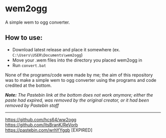 # wem2ogg
A simple wem to ogg converter.

## How to use:
- Download latest release and place it somewhere (ex. `C:\Users\USER\Documents\wem2ogg`) 
- Move your .wem files into the directory you placed wem2ogg in 
- Run `convert.bat`

None of the programs/code were made by me; the aim of this repository was to make a simple wem to ogg converter using the programs and code credited at the bottom. <br>

***Note:** The Pastebin link at the bottom does not work anymore; either the paste had expired, was removed by the original creator, or it had been removed by Pastebin staff*

---

https://github.com/hcs64/ww2ogg <br>
https://github.com/ItsBranK/ReVorb <br>
https://pastebin.com/wrhYYgqb [EXPIRED]
